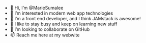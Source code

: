 - 👋 Hi, I’m @MarieSumalee
- 👀 I’m interested in modern web app technologies 
- 🌱 I’m a front end developer, and I think JAMstack is awesome!
- 🧢  I like to stay busy and keep on learning new stuff
- 💞️ I’m looking to collaborate on GitHub 
- 📫 Reach me here at my webwite 

<!---
MarieSumalee/MarieSumalee is a ✨ special ✨ repository because its `README.md` (this file) appears on your GitHub profile.
You can click the Preview link to take a look at your changes.
--->
